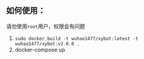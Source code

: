 ## 如何使用：

请勿使用`root`用户，权限会有问题

1. ```sudo docker build -t wuhao1477/xybot:latest -t wuhao1477/xybot:v2.0.0 .```
2. docker-compose up